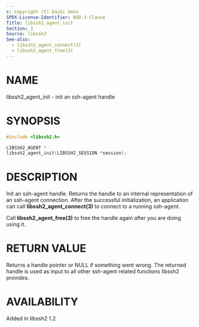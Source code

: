 ```yaml
---
c: Copyright (C) Daiki Ueno
SPDX-License-Identifier: BSD-3-Clause
Title: libssh2_agent_init
Section: 3
Source: libssh2
See-also:
  - libssh2_agent_connect(3)
  - libssh2_agent_free(3)
---
```


# NAME

libssh2_agent_init - init an ssh-agent handle

# SYNOPSIS

~~~c
#include <libssh2.h>

LIBSSH2_AGENT *
libssh2_agent_init(LIBSSH2_SESSION *session);
~~~

# DESCRIPTION

Init an ssh-agent handle. Returns the handle to an internal
representation of an ssh-agent connection. After the successful
initialization, an application can call **libssh2_agent_connect(3)**
to connect to a running ssh-agent.

Call **libssh2_agent_free(3)** to free the handle again after you are
doing using it.

# RETURN VALUE

Returns a handle pointer or NULL if something went wrong. The returned handle
is used as input to all other ssh-agent related functions libssh2 provides.

# AVAILABILITY

Added in libssh2 1.2
